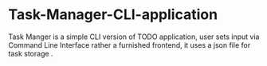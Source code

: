 # Task-Manager-CLI-application
Task Manger is a simple CLI version of TODO application, user sets input via Command Line Interface rather a furnished frontend, it uses a json file for task storage .
